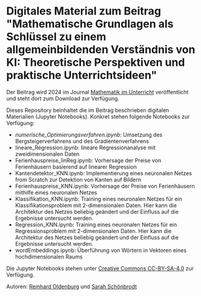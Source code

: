 # Digitales Material zum Beitrag "Mathematische Grundlagen als Schlüssel zu einem allgemeinbildenden Verständnis von KI: Theoretische Perspektiven und praktische Unterrichtsideen"

Der Beitrag wird 2024 im Journal [Mathematik im Unterricht](https://eplus.uni-salzburg.at/miu) veröffentlicht und steht dort zum Download zur Verfügung.

Dieses Repository beinhaltet die im Beitrag beschrieben digitalen Materialien (Jupyter Notebooks). Konkret stehen folgende Notebooks zur Verfügung:

* *numerische_Optimierungsverfahren.ipynb*: Umsetzung des Bergsteigerverfahrens und des Gradientenverfahrens
* lineare_Regression.ipynb: lineare Regressionanalyse mit zweidimensionalen Daten
* Ferienhauspreise_linReg.ipynb: Vorhersage der Preise von Ferienhäusern basierend auf linearer Regression
* Kantendetektor_KNN.ipynb: Implementierung eines neuronalen Netzes from Scratch zur Detektion von Kanten auf Bildern
* Ferienhauspreise_KNN.ipynb: Vorhersage der Preise von Ferienhäusern mithilfe eines neuronalen Netzes  
* Klassifikation_KNN.ipynb: Training eines neuronalen Netzes für ein Klassifikationsproblem mit 2-dimensionalen Daten. Hier kann die Architektur des Netzes beliebig geändert und der Einfluss auf die Ergebnisse untersucht werden.
* Regression_KNN.ipynb: Training eines neuronalen Netzes für ein Regressionsproblem mit 2-dimensionalen Daten. Hier kann die Architektur des Netzes beliebig geändert und der Einfluss auf die Ergebnisse untersucht werden.
* wordEmbeddings.ipynb: Überführung von Wörtern in Vektoren eines hochdimensionalen Raums

Die Jupyter Notebooks stehen unter [Creative Commons CC-BY-SA-4.0](https://creativecommons.org/licenses/by-sa/4.0/) zur Verfügung.

Autoren: [Reinhard Oldenburg]( https://www.uni-augsburg.de/de/fakultaet/mntf/math/prof/dida/oldenburg/) und [Sarah Schönbrodt](https://www.schoenbrodt.info)